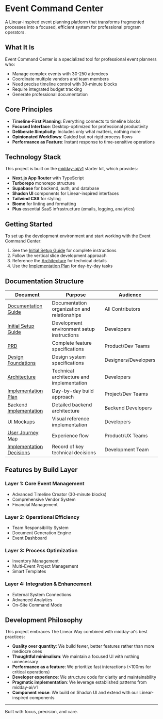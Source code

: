 # Event Command Center

A Linear-inspired event planning platform that transforms fragmented processes into a focused, efficient system for professional program operators.

## What It Is

Event Command Center is a specialized tool for professional event planners who:
- Manage complex events with 30-250 attendees
- Coordinate multiple vendors and team members
- Need precise timeline control with 30-minute blocks
- Require integrated budget tracking
- Generate professional documentation

## Core Principles

- **Timeline-First Planning**: Everything connects to timeline blocks
- **Focused Interface**: Desktop-optimized for professional productivity
- **Deliberate Simplicity**: Includes only what matters, nothing more
- **Opinionated Workflows**: Guided but not rigid process flows
- **Performance as Feature**: Instant response to time-sensitive operations

## Technology Stack

This project is built on the [midday-ai/v1](https://github.com/midday-ai/v1) starter kit, which provides:

- **Next.js App Router** with TypeScript
- **Turborepo** monorepo structure
- **Supabase** for backend, auth, and database
- **Shadcn UI** components for Linear-inspired interfaces
- **Tailwind CSS** for styling
- **Biome** for linting and formatting
- **Plus** essential SaaS infrastructure (emails, logging, analytics)

## Getting Started

To set up the development environment and start working with the Event Command Center:

1. See the [Initial Setup Guide](./initial-setup-guide.md) for complete instructions
2. Follow the vertical slice development approach
3. Reference the [Architecture](./event-command-center-architecture.md) for technical details
4. Use the [Implementation Plan](./event-command-center-implementation-plan.md) for day-by-day tasks

## Documentation Structure

| Document | Purpose | Audience |
|----------|---------|----------|
| [Documentation Guide](./DOCUMENTATION.md) | Documentation organization and relationships | All Contributors |
| [Initial Setup Guide](./initial-setup-guide.md) | Development environment setup instructions | Developers |
| [PRD](./event-command-center-prd.md) | Complete feature specifications | Product/Dev Teams |
| [Design Foundations](./event-command-center-design-foundations.md) | Design system specifications | Designers/Developers |
| [Architecture](./event-command-center-architecture.md) | Technical architecture and implementation | Developers |
| [Implementation Plan](./event-command-center-implementation-plan.md) | Day-by-day build approach | Project/Dev Teams |
| [Backend Implementation](./event-command-center-backend.md) | Detailed backend architecture | Backend Developers |
| [UI Mockups](./event-command-center-ui-mock.md) | Visual reference implementation | Developers |
| [User Journey Map](./event-command-center-user-journey.md) | Experience flow | Product/UX Teams |
| [Implementation Decisions](./decisions.md) | Record of key technical decisions | Development Team |

## Features by Build Layer

### Layer 1: Core Event Management
- Advanced Timeline Creator (30-minute blocks)
- Comprehensive Vendor System
- Financial Management

### Layer 2: Operational Efficiency
- Team Responsibility System
- Document Generation Engine
- Event Dashboard

### Layer 3: Process Optimization
- Inventory Management
- Multi-Event Project Management
- Smart Templates

### Layer 4: Integration & Enhancement
- External System Connections
- Advanced Analytics
- On-Site Command Mode

## Development Philosophy

This project embraces The Linear Way combined with midday-ai's best practices:
- **Quality over quantity**: We build fewer, better features rather than more mediocre ones
- **Thoughtful minimalism**: We maintain a focused UI with nothing unnecessary
- **Performance as a feature**: We prioritize fast interactions (<100ms for critical operations)
- **Developer experience**: We structure code for clarity and maintainability
- **Pragmatic implementation**: We leverage established patterns from midday-ai/v1
- **Component reuse**: We build on Shadcn UI and extend with our Linear-inspired components

---

Built with focus, precision, and care. 